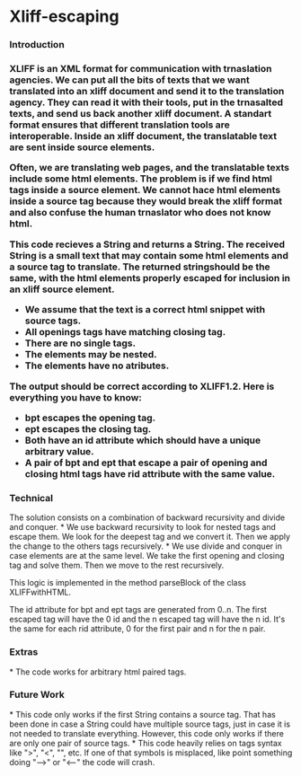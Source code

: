 <h1> Xliff-escaping </h1>

<h3> Introduction <h3>
 XLIFF is an XML format for communication with trnaslation agencies.
We can put all the bits of texts that we want translated into an xliff document and send it to the translation agency.
They can read it with their tools, put in the trnasalted texts, and send us back another xliff document. A standart format ensures that different translation tools are interoperable.
Inside an xliff document, the translatable text are sent inside source elements.

Often, we are translating web pages, and the translatable texts include some html elements. The problem is if we find html tags inside a source element. We cannot hace html elements inside a source tag because they would break the xliff format and also confuse the human trnaslator who does not know html.

This code recieves a String and returns a String. The received String is a small text that may contain some html elements and a source tag to translate. The returned stringshould be the same, with the html elements properly escaped for inclusion in an xliff source element.

* We assume that the text is a correct html snippet with source tags.
* All openings tags have matching closing tag.
* There are no single tags.
* The elements may be nested.
* The elements have no atributes.

The output should be correct according to XLIFF1.2. Here is everything you have to know:

* bpt escapes the opening tag.
* ept escapes the closing tag.
* Both have an id attribute which should have a unique arbitrary value.
* A pair of bpt and ept that escape a pair of opening and closing html tags have rid attribute with the same value.

<h3>Technical</h3>
The solution consists on a combination of backward recursivity and divide and conquer.
* We use backward recursivity to look for nested tags and escape them. We look for the deepest tag and we convert it. Then we apply the change to the others tags recursively.
* We use divide and conquer in case elements are at the same level. We take the first opening and closing tag and solve them. Then we move to the rest recursively.

This logic is implemented in the method parseBlock of the class XLIFFwithHTML.

The id attribute for bpt and ept tags are generated from 0..n. The first escaped tag will have the 0 id and the n escaped tag will have the n id. It's the same for each rid attribute, 0 for the first pair and n for the n pair.

<h3>Extras</h3>
* The code works for arbitrary html paired tags.

<h3> Future Work </h3>
* This code only works if the first String contains a source tag. That has been done in case a String could have multiple source tags, just in case it is not needed to translate everything. However, this code only works if there are only one pair of source tags.
* This code heavily relies on tags syntax like ">", "<", "</*>", etc. If one of that symbols is misplaced, like point something doing "-->" or "<--" the code will crash. 

